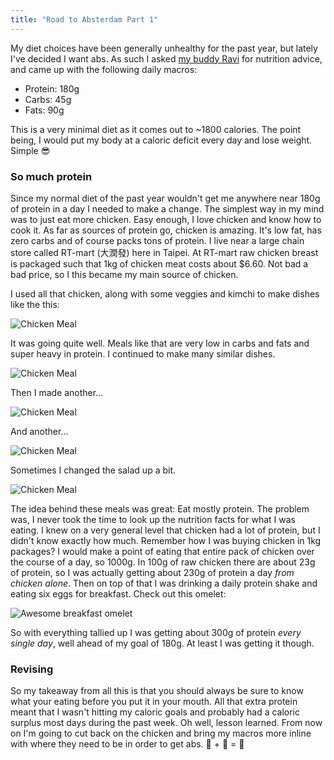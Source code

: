 ```yaml
---
title: "Road to Absterdam Part 1"
---
```


My diet choices have been generally unhealthy for the past year, but lately I've decided I want abs. As such I asked [my buddy Ravi][ravi] for nutrition advice, and came up with the following daily macros:

- Protein: 180g
- Carbs: 45g
- Fats: 90g

This is a very minimal diet as it comes out to ~1800 calories. The point being, I would put my body at a caloric deficit every day and lose weight. Simple :sunglasses:

### So much protein

Since my normal diet of the past year wouldn't get me anywhere near 180g of protein in a day I needed to make a change. The simplest way in my mind was to just eat more chicken. Easy enough, I love chicken and know how to cook it. As far as sources of protein go, chicken is amazing. It's low fat, has zero carbs and of course packs tons of protein. I live near a large chain store called RT-mart (大潤發) here in Taipei. At RT-mart raw chicken breast is packaged such that 1kg of chicken meat costs about $6.60. Not bad a bad price, so I this became my main source of chicken.

I used all that chicken, along with some veggies and kimchi to make dishes like the this:

![Chicken Meal][one]

It was going quite well. Meals like that are very low in carbs and fats and super heavy in protein. I continued to make many similar dishes.

![Chicken Meal][two]

Then I made another...

![Chicken Meal][three]

And another...

![Chicken Meal][four]

Sometimes I changed the salad up a bit.

![Chicken Meal][five]

The idea behind these meals was great: Eat mostly protein. The problem was, I never took the time to look up the nutrition facts for what I was eating. I knew on a very general level that chicken had a lot of protein, but I didn't know exactly how much. Remember how I was buying chicken in 1kg packages? I would make a point of eating that entire pack of chicken over the course of a day, so 1000g. In 100g of raw chicken there are about 23g of protein, so I was actually getting about 230g of protein a day _from chicken alone_. Then on top of that I was drinking a daily protein shake and eating six eggs for breakfast. Check out this omelet:

![Awesome breakfast omelet][breakfast]

So with everything tallied up I was getting about 300g of protein _every single day_, well ahead of my goal of 180g. At least I was getting it though.

### Revising

So my takeaway from all this is that you should always be sure to know what your eating before you put it in your mouth. All that extra protein meant that I wasn't hitting my caloric goals and probably had a caloric surplus most days during the past week. Oh well, lesson learned. From now on I'm going to cut back on the chicken and bring my macros more inline with where they need to be in order to get abs. :poultry_leg: + :leaves: = :muscle:

[ravi]: http://physiquegeek.wordpress.com/

[one]: /public/images/chicken-one.jpg
[two]: /public/images/chicken-two.jpg
[three]: /public/images/chicken-three.jpg
[four]: /public/images/chicken-four.jpg
[five]: /public/images/chicken-five.jpg
[breakfast]: /public/images/breakfast.jpg
